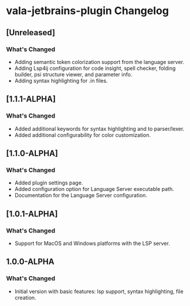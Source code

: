 <!-- Keep a Changelog guide -> https://keepachangelog.com -->

# vala-jetbrains-plugin Changelog
## [Unreleased]
### What's Changed
- Adding semantic token colorization support from the language server.
- Adding Lsp4ij configuration for code insight, spell checker, folding builder, psi structure viewer, and parameter
  info.
- Adding syntax highlighting for .in files.

## [1.1.1-ALPHA]
### What's Changed
- Added additional keywords for syntax highlighting and to parser/lexer.
- Added additional configurability for color customization.

## [1.1.0-ALPHA]
### What's Changed
- Added plugin settings page.
- Added configuration option for Language Server executable path.
- Documentation for the Language Server configuration.

## [1.0.1-ALPHA]
### What's Changed
- Support for MacOS and Windows platforms with the LSP server.

## 1.0.0-ALPHA
### What's Changed
- Initial version with basic features: lsp support, syntax highlighting, file creation.